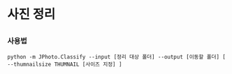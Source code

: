 # 사진 정리 
## 
### 사용법 

```
python -m JPhoto.Classify --input [정리 대상 폴더] --output [이동할 폴더] [ --thumnailsize THUMNAIL [사이즈 지정] ]
```
